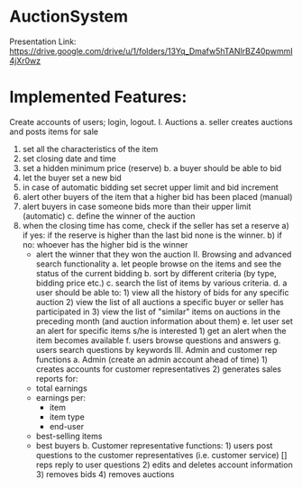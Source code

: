 # AuctionSystem

Presentation Link: https://drive.google.com/drive/u/1/folders/13Yq_Dmafw5hTANlrBZ40pwmmI4jXr0wz

# Implemented Features:
Create accounts of users; login, logout.
I. Auctions
a. seller creates auctions and posts items for sale
  1) set all the characteristics of the item
  2) set closing date and time
  3) set a hidden minimum price (reserve)
b. a buyer should be able to bid
  1) let the buyer set a new bid
  2) in case of automatic bidding set secret upper limit and bid increment
  3) alert other buyers of the item that a higher bid has been placed (manual)
  4) alert buyers in case someone bids more than their upper limit (automatic)
c. define the winner of the auction
  1) when the closing time has come, check if the seller has set a reserve
    a) if yes: if the reserve is higher than the last bid none is the winner.
    b) if no: whoever has the higher bid is the winner
      - alert the winner that they won the auction
II. Browsing and advanced search functionality
  a. let people browse on the items and see the status of the current bidding
  b. sort by different criteria (by type, bidding price etc.)
  c. search the list of items by various criteria.
  d. a user should be able to:
    1) view all the history of bids for any specific auction
    2) view the list of all auctions a specific buyer or seller has participated in
    3) view the list of "similar" items on auctions in the preceding month (and auction information about them)
  e. let user set an alert for specific items s/he is interested
    1) get an alert when the item becomes available
  f. users browse questions and answers
  g. users search questions by keywords
III. Admin and customer rep functions
  a. Admin (create an admin account ahead of time)
    1) creates accounts for customer representatives
    2) generates sales reports for:
      - total earnings
      - earnings per:
        - item
        - item type
        - end-user
      - best-selling items
      - best buyers
  b. Customer representative functions:
    1) users post questions to the customer representatives (i.e. customer service) [] reps reply to user questions
    2) edits and deletes account information
    3) removes bids
    4) removes auctions
